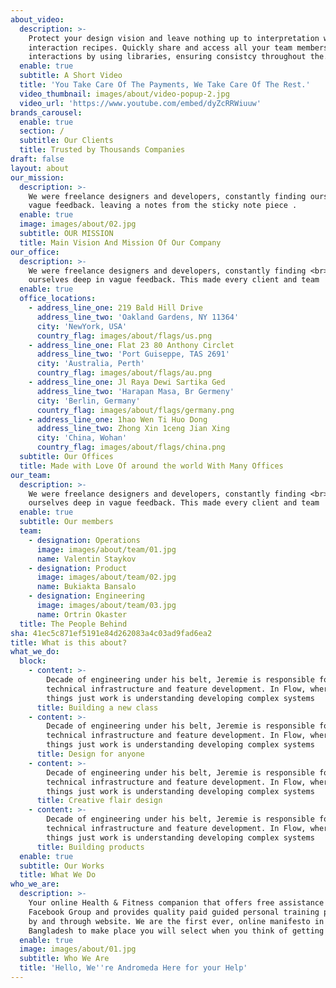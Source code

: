 ```yaml
---
about_video:
  description: >-
    Protect your design vision and leave nothing up to interpretation with
    interaction recipes. Quickly share and access all your team members
    interactions by using libraries, ensuring consistcy throughout the.
  enable: true
  subtitle: A Short Video
  title: 'You Take Care Of The Payments, We Take Care Of The Rest.'
  video_thumbnail: images/about/video-popup-2.jpg
  video_url: 'https://www.youtube.com/embed/dyZcRRWiuuw'
brands_carousel:
  enable: true
  section: /
  subtitle: Our Clients
  title: Trusted by Thousands Companies
draft: false
layout: about
our_mission:
  description: >-
    We were freelance designers and developers, constantly finding ourselve deep
    vague feedback. leaving a notes from the sticky note piece .
  enable: true
  image: images/about/02.jpg
  subtitle: OUR MISSION
  title: Main Vision And Mission Of Our Company
our_office:
  description: >-
    We were freelance designers and developers, constantly finding <br>
    ourselves deep in vague feedback. This made every client and team
  enable: true
  office_locations:
    - address_line_one: 219 Bald Hill Drive
      address_line_two: 'Oakland Gardens, NY 11364'
      city: 'NewYork, USA'
      country_flag: images/about/flags/us.png
    - address_line_one: Flat 23 80 Anthony Circlet
      address_line_two: 'Port Guiseppe, TAS 2691'
      city: 'Australia, Perth'
      country_flag: images/about/flags/au.png
    - address_line_one: Jl Raya Dewi Sartika Ged
      address_line_two: 'Harapan Masa, Br Germeny'
      city: 'Berlin, Germany'
      country_flag: images/about/flags/germany.png
    - address_line_one: 1hao Wen Ti Huo Dong
      address_line_two: Zhong Xin 1ceng Jian Xing
      city: 'China, Wohan'
      country_flag: images/about/flags/china.png
  subtitle: Our Offices
  title: Made with Love Of around the world With Many Offices
our_team:
  description: >-
    We were freelance designers and developers, constantly finding <br>
    ourselves deep in vague feedback. This made every client and team
  enable: true
  subtitle: Our members
  team:
    - designation: Operations
      image: images/about/team/01.jpg
      name: Valentin Staykov
    - designation: Product
      image: images/about/team/02.jpg
      name: Bukiakta Bansalo
    - designation: Engineering
      image: images/about/team/03.jpg
      name: Ortrin Okaster
  title: The People Behind
sha: 41ec5c871ef5191e84d262083a4c03ad9fad6ea2
title: What is this about?
what_we_do:
  block:
    - content: >-
        Decade of engineering under his belt, Jeremie is responsible for
        technical infrastructure and feature development. In Flow, wherever
        things just work is understanding developing complex systems
      title: Building a new class
    - content: >-
        Decade of engineering under his belt, Jeremie is responsible for
        technical infrastructure and feature development. In Flow, wherever
        things just work is understanding developing complex systems
      title: Design for anyone
    - content: >-
        Decade of engineering under his belt, Jeremie is responsible for
        technical infrastructure and feature development. In Flow, wherever
        things just work is understanding developing complex systems
      title: Creative flair design
    - content: >-
        Decade of engineering under his belt, Jeremie is responsible for
        technical infrastructure and feature development. In Flow, wherever
        things just work is understanding developing complex systems
      title: Building products
  enable: true
  subtitle: Our Works
  title: What We Do
who_we_are:
  description: >-
    Your online Health & Fitness companion that offers free assistance on its
    Facebook Group and provides quality paid guided personal training packages
    by and through website. We are the first ever, online manifesto in
    Bangladesh to make place you will select when you think of getting fit
  enable: true
  image: images/about/01.jpg
  subtitle: Who We Are
  title: 'Hello, We''re Andromeda Here for your Help'
---
```


